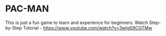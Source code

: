 # PAC-MAN
This is just a fun game to learn and experience for beginners.
Watch Step-by-Step Tutorial - https://www.youtube.com/watch?v=3wtgS9CGTMw
